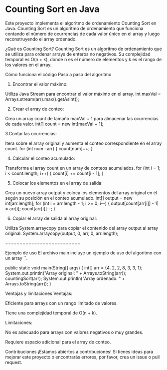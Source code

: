 Counting Sort en Java
==========================

Este proyecto implementa el algoritmo de ordenamiento Counting Sort en Java. Counting Sort es un algoritmo de ordenamiento que funciona contando el número de ocurrencias de cada valor único en el array y luego reconstruyendo el array ordenado.

¿Qué es Counting Sort?
Counting Sort es un algoritmo de ordenamiento que se utiliza para ordenar arrays de enteros no negativos. Su complejidad temporal es O(n + k), donde n es el número de elementos y k es el rango de los valores en el array.

Cómo funciona el código
Paso a paso del algoritmo


1. Encontrar el valor máximo:

Utiliza Java Stream para encontrar el valor máximo en el array.
int maxVal = Arrays.stream(arr).max().getAsInt();

2. Crear el array de conteo:

Crea un array count de tamaño maxVal + 1 para almacenar las ocurrencias de cada valor.
int[] count = new int[maxVal + 1];

3.Contar las ocurrencias:

Itera sobre el array original y aumenta el conteo correspondiente en el array count.
for (int num : arr) {
    count[num]++;
}

4. Calcular el conteo acumulado:

Transforma el array count en un array de conteos acumulados.
for (int i = 1; i < count.length; i++) {
    count[i] += count[i - 1];
}

5. Colocar los elementos en el array de salida:

Crea un nuevo array output y coloca los elementos del array original en él según su posición en el conteo acumulado.
int[] output = new int[arr.length];
for (int i = arr.length - 1; i >= 0; i--) {
    output[count[arr[i]] - 1] = arr[i];
    count[arr[i]]--;
}

6. Copiar el array de salida al array original:

Utiliza System.arraycopy para copiar el contenido del array output al array original.
System.arraycopy(output, 0, arr, 0, arr.length);

==========================

Ejemplo de uso
El archivo main incluye un ejemplo de uso del algoritmo con un array ``.

public static void main(String[] args) {
    int[] arr = {4, 2, 2, 8, 3, 3, 1};
    System.out.println("Array original: " + Arrays.toString(arr));
    countingSort(arr);
    System.out.println("Array ordenado: " + Arrays.toString(arr));
}

Ventajas y limitaciones
Ventajas:

Eficiente para arrays con un rango limitado de valores.

Tiene una complejidad temporal de O(n + k).

Limitaciones:

No es adecuado para arrays con valores negativos o muy grandes.

Requiere espacio adicional para el array de conteo.

Contribuciones
¡Estamos abiertos a contribuciones! Si tienes ideas para mejorar este proyecto o encontrarás errores, por favor, crea un issue o pull request.

